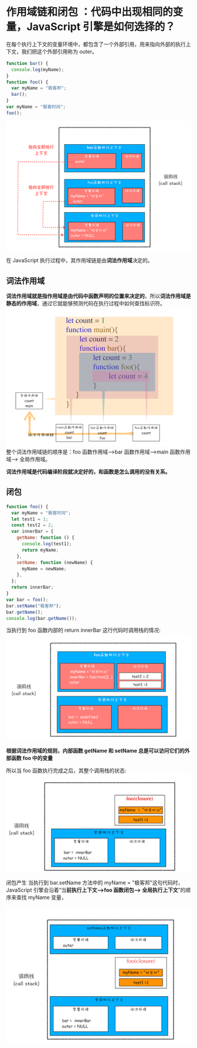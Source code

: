 # 作用域链和闭包 ：代码中出现相同的变量，JavaScript 引擎是如何选择的？

在每个执行上下文的变量环境中，都包含了一个外部引用，用来指向外部的执行上下文，我们把这个外部引用称为 outer。

```js
function bar() {
  console.log(myName);
}
function foo() {
  var myName = "极客邦";
  bar();
}
var myName = "极客时间";
foo();
```

![10 作用域链和闭包__2022-07-04-22-49-12](/attachments/10%20作用域链和闭包__2022-07-04-22-49-12.png)

在 JavaScript 执行过程中，其作用域链是由**词法作用域**决定的。

## 词法作用域

**词法作用域就是指作用域是由代码中函数声明的位置来决定的**，所以**词法作用域是静态的作用域**，通过它就能够预测代码在执行过程中如何查找标识符。
![10 作用域链和闭包__2022-07-04-22-50-57](/attachments/10%20作用域链和闭包__2022-07-04-22-50-57.png)
整个词法作用域链的顺序是：foo 函数作用域—>bar 函数作用域—>main 函数作用域—> 全局作用域。

**词法作用域是代码编译阶段就决定好的，和函数是怎么调用的没有关系。**

## 闭包

```js
function foo() {
  var myName = "极客时间";
  let test1 = 1;
  const test2 = 2;
  var innerBar = {
    getName: function () {
      console.log(test1);
      return myName;
    },
    setName: function (newName) {
      myName = newName;
    },
  };
  return innerBar;
}
var bar = foo();
bar.setName("极客邦");
bar.getName();
console.log(bar.getName());
```

当执行到 foo 函数内部的 return innerBar 这行代码时调用栈的情况:
![10 作用域链和闭包__2022-07-04-22-57-33](/attachments/10%20作用域链和闭包__2022-07-04-22-57-33.png)

**根据词法作用域的规则，内部函数 getName 和 setName 总是可以访问它们的外部函数 foo 中的变量**

所以当 foo 函数执行完成之后，其整个调用栈的状态:
![10 作用域链和闭包__2022-07-04-22-59-46](/attachments/10%20作用域链和闭包__2022-07-04-22-59-46.png)

闭包产生
当执行到 bar.setName 方法中的 myName = "极客邦"这句代码时，JavaScript 引擎会沿着“当**前执行上下文–>foo 函数闭包–> 全局执行上下文**”的顺序来查找 myName 变量，

![10 作用域链和闭包__2022-07-04-23-00-43](/attachments/10%20作用域链和闭包__2022-07-04-23-00-43.png)
